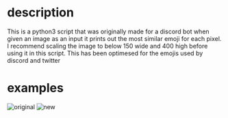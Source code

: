 # description
This is a python3 script that was originally made for a discord bot when given an image as an input it prints out the most similar emoji for each pixel. I recommend scaling the image to below 150 wide and 400 high before using it in this script. This has been optimesed for the emojis used by discord and twitter

# examples
![original](https://i.imgur.com/fFj53pC.jpg) ![new](https://i.imgur.com/Z3y4zIE.png)
